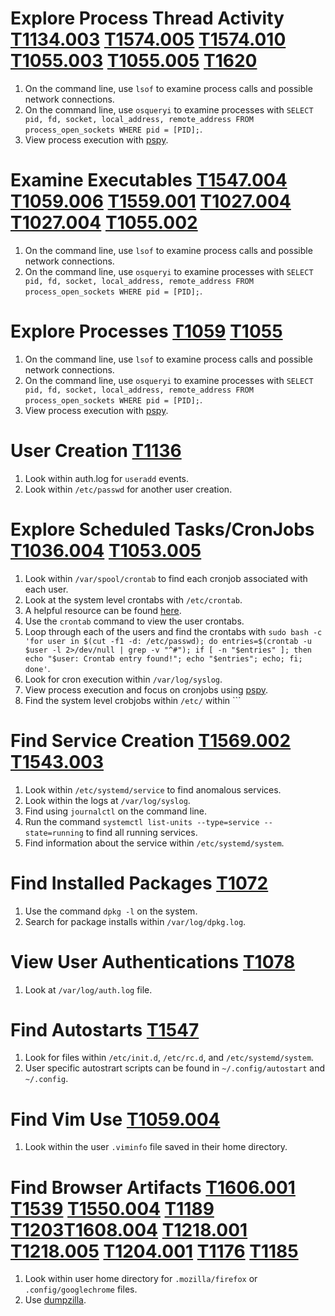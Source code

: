 # Explore Process Thread Activity [T1134.003](https://attack.mitre.org/techniques/T1134/003) [T1574.005](https://attack.mitre.org/techniques/T574/005) [T1574.010](https://attack.mitre.org/techniques/T1574/010) [T1055.003](https://attack.mitre.org/techniques/T1055/003) [T1055.005](https://attack.mitre.org/techniques/T1055/005) [T1620](https://attack.mitre.org/techniques/T1620)
1. On the command line, use ```lsof``` to examine process calls and possible network connections. 
2. On the command line, use ```osqueryi``` to examine processes with ```SELECT pid, fd, socket, local_address, remote_address FROM process_open_sockets WHERE pid = [PID];```. 
3. View process execution with [pspy](https://github.com/DominicBreuker/pspy). 

# Examine Executables [T1547.004](https://attack.mitre.org/techniques/T1547/004/) [T1059.006](https://attack.mitre.org/techniques/T1059/006/) [T1559.001]([T1070.004](https://attack.mitre.org/techniques/T1559/001/)) [T1027.004]([T1070.004](https://attack.mitre.org/techniques/T1027/004/)) [T1027.004]([T1070.009](https://attack.mitre.org/techniques/T1027/009/)) [T1055.002](https://attack.mitre.org/techniques/T1055/002)
1. On the command line, use ```lsof``` to examine process calls and possible network connections. 
2. On the command line, use ```osqueryi``` to examine processes with ```SELECT pid, fd, socket, local_address, remote_address FROM process_open_sockets WHERE pid = [PID];```. 

# Explore Processes [T1059](https://attack.mitre.org/techniques/T1059) [T1055](https://attack.mitre.org/techniques/T1055/)
1. On the command line, use ```lsof``` to examine process calls and possible network connections. 
2. On the command line, use ```osqueryi``` to examine processes with ```SELECT pid, fd, socket, local_address, remote_address FROM process_open_sockets WHERE pid = [PID];```. 
3. View process execution with [pspy](https://github.com/DominicBreuker/pspy). 

# User Creation [T1136](https://attack.mitre.org/techniques/T1136/)
1. Look within auth.log for ```useradd``` events. 
2. Look within ```/etc/passwd``` for another user creation. 

# Explore Scheduled Tasks/CronJobs [T1036.004](https://attack.mitre.org/techniques/T136/004) [T1053.005](https://attack.mitre.org/techniques/T1053/005)
1. Look within ```/var/spool/crontab``` to find each cronjob associated with each user. 
2. Look at the system level crontabs with ```/etc/crontab```.
3. A helpful resource can be found [here](https://crontab.guru/).
4. Use the ```crontab``` command to view the user crontabs. 
5. Loop through each of the users and find the crontabs with ```sudo bash -c 'for user in $(cut -f1 -d: /etc/passwd); do entries=$(crontab -u $user -l 2>/dev/null | grep -v "^#"); if [ -n "$entries" ]; then echo "$user: Crontab entry found!"; echo "$entries"; echo; fi; done'```. 
6. Look for cron execution within ```/var/log/syslog```. 
7. View process execution and focus on cronjobs using [pspy](https://github.com/DominicBreuker/pspy). 
8. Find the system level crobjobs within ```/etc/``` within ```

# Find Service Creation [T1569.002](https://attack.mitre.org/techniques/T1569/002) [T1543.003](https://attack.mitre.org/techniques/T1543/003)
1. Look within ```/etc/systemd/service``` to find anomalous services. 
2. Look within the logs at ```/var/log/syslog```. 
3. Find using ```journalctl``` on the command line. 
4. Run the command ```systemctl list-units --type=service --state=running``` to find all running services. 
5. Find information about the service within ```/etc/systemd/system```. 

# Find Installed Packages [T1072](https://attack.mitre.org/techniques/T1072/)
1. Use the command ```dpkg -l``` on the system.  
2. Search for package installs within ```/var/log/dpkg.log```. 

# View User Authentications [T1078](https://attack.mitre.org/techniques/T1078/)
1. Look at ```/var/log/auth.log``` file. 

# Find Autostarts [T1547](https://attack.mitre.org/techniques/T1547/)
1. Look for files within ```/etc/init.d```, ```/etc/rc.d```, and ```/etc/systemd/system```. 
2. User specific autostrart scripts can be found in ```~/.config/autostart``` and ```~/.config```. 

# Find Vim Use [T1059.004](https://attack.mitre.org/techniques/T1059/004/)
1. Look within the user ```.viminfo``` file saved in their home directory. 

# Find Browser Artifacts [T1606.001](https://attack.mitre.org/techniques/T1606/001) [T1539](https://attack.mitre.org/techniques/T1539) [T1550.004](https://attack.mitre.org/techniques/T1550/004) [T1189](https://attack.mitre.org/techniques/T1189) [T1203](https://attack.mitre.org/techniques/T1203)[T1608.004](https://attack.mitre.org/techniques/T1608/004) [T1218.001](https://attack.mitre.org/techniques/T1218/001) [T1218.005](https://attack.mitre.org/techniques/T1218/005) [T1204.001](https://attack.mitre.org/techniques/T1204/001) [T1176](https://attack.mitre.org/techniques/T1176) [T1185](https://attack.mitre.org/techniques/T1185)
1. Look within user home directory for ```.mozilla/firefox``` or ```.config/googlechrome``` files. 
2. Use [dumpzilla](https://github.com/Busindre/dumpzilla).
